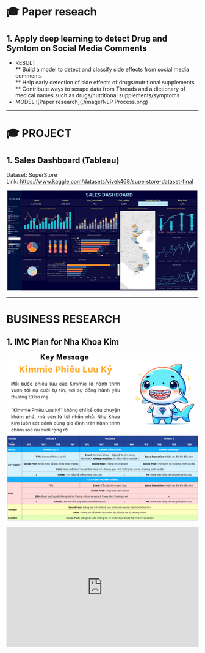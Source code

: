
# 🎓 Paper reseach
## 1. Apply deep learning to detect Drug and Symtom on Social Media Comments
* RESULT<br>
** Build a model to detect and classify side effects from social media comments <br>
** Help early detection of side effects of drugs/nutritional supplements <br>
** Contribute ways to scrape data from Threads and a dictionary of medical names such as drugs/nutritional supplements/symptoms <br>
* MODEL
![Paper research](./image/NLP Process.png)

---
# 🎓 PROJECT
<!-- ## 1. Inventory Performance Dashboard (Power BI)
Demo data<br>

![Power BI](./image/PBI.png) -->

## 1. Sales Dashboard (Tableau)
Dataset: SuperStore<br>
Link: https://www.kaggle.com/datasets/vivek468/superstore-dataset-final<br>

![Tableau](./image/Tableau.png)

---
# BUSINESS RESEARCH
## 1. IMC Plan for Nha Khoa Kim
![IMC Plan](./image/IMC_Kim.png)
![Detail Plan](./image/Detail_IMC.png)

<!-- <video controls>
<source src="../image/IMC.mp4" type="video/mp4">
</video> -->

<iframe width="100%" height="315" src="https://www.youtube.com/embed/E-VIC2bLs-M" frameborder="0" allowfullscreen></iframe>
